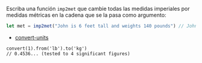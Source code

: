 Escriba una función `imp2met` que cambie todas las medidas imperiales por medidas métricas en la cadena que se la pasa como argumento:

```js
let met = imp2met("John is 6 feet tall and weights 140 pounds") // John is 1.8 m tall and weights 63.5 kilos
```

* [convert-units](https://www.npmjs.com/package/convert-units)

```
convert(1).from('lb').to('kg')
// 0.4536... (tested to 4 significant figures)
```
